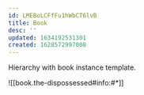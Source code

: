 ```yaml
---
id: LMEBoLCFfFu1hWbCT6lvB
title: Book
desc: ''
updated: 1634192531301
created: 1628572997008
---
```


Hierarchy with book instance template.

![[book.the-dispossessed#info:#*]]

